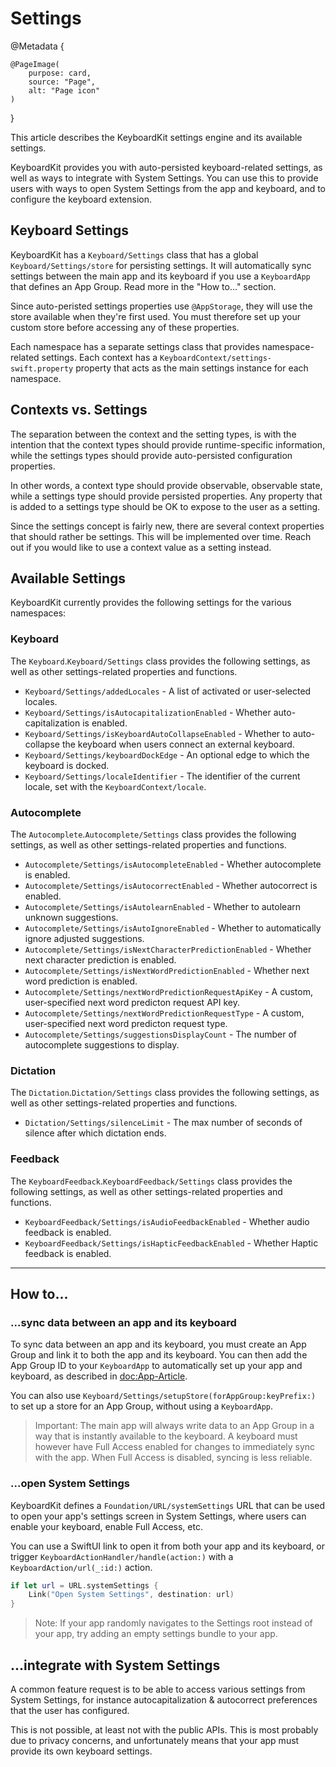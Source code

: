 # Settings

@Metadata {

    @PageImage(
        purpose: card,
        source: "Page",
        alt: "Page icon"
    )
}

This article describes the KeyboardKit settings engine and its available settings.

KeyboardKit provides you with auto-persisted keyboard-related settings, as well as ways to integrate with System Settings. You can use this to provide users with ways to open System Settings from the app and keyboard, and to configure the keyboard extension.



## Keyboard Settings

KeyboardKit has a ``Keyboard/Settings`` class that has a global ``Keyboard/Settings/store`` for persisting settings. It will automatically sync settings between the main app and its keyboard if you use a ``KeyboardApp`` that defines an App Group. Read more in the "How to..." section.

Since auto-peristed settings properties use `@AppStorage`, they will use the store available when they're first used. You must therefore set up your custom store before accessing any of these properties.

Each namespace has a separate settings class that provides namespace-related settings. Each context has a ``KeyboardContext/settings-swift.property`` property that acts as the main settings instance for each namespace.


## Contexts vs. Settings

The separation between the context and the setting types, is with the intention that the context types should provide runtime-specific information, while the settings types should provide auto-persisted configuration properties.

In other words, a context type should provide observable, observable state, while a settings type should provide persisted properties. Any property that is added to a settings type should be OK to expose to the user as a setting.

Since the settings concept is fairly new, there are several context properties that should rather be settings. This will be implemented over time. Reach out if you would like to use a context value as a setting instead.


## Available Settings

KeyboardKit currently provides the following settings for the various namespaces:


### Keyboard

The ``Keyboard``.``Keyboard/Settings`` class provides the following settings, as well as other settings-related properties and functions.

* ``Keyboard/Settings/addedLocales`` - A list of activated or user-selected locales.
* ``Keyboard/Settings/isAutocapitalizationEnabled`` - Whether auto-capitalization is enabled.
* ``Keyboard/Settings/isKeyboardAutoCollapseEnabled`` - Whether to auto-collapse the keyboard when users connect an external keyboard.
* ``Keyboard/Settings/keyboardDockEdge`` - An optional edge to which the keyboard is docked.
* ``Keyboard/Settings/localeIdentifier`` - The identifier of the current locale, set with the ``KeyboardContext/locale``. 

### Autocomplete

The ``Autocomplete``.``Autocomplete/Settings`` class provides the following settings, as well as other settings-related properties and functions.

* ``Autocomplete/Settings/isAutocompleteEnabled`` - Whether autocomplete is enabled. 
* ``Autocomplete/Settings/isAutocorrectEnabled`` - Whether autocorrect is enabled. 
* ``Autocomplete/Settings/isAutolearnEnabled`` - Whether to autolearn unknown suggestions. 
* ``Autocomplete/Settings/isAutoIgnoreEnabled`` - Whether to automatically ignore adjusted suggestions. 
* ``Autocomplete/Settings/isNextCharacterPredictionEnabled`` - Whether next character prediction is enabled. 
* ``Autocomplete/Settings/isNextWordPredictionEnabled`` - Whether next word prediction is enabled. 
* ``Autocomplete/Settings/nextWordPredictionRequestApiKey`` - A custom, user-specified next word predicton request API key. 
* ``Autocomplete/Settings/nextWordPredictionRequestType`` - A custom, user-specified next word predicton request type. 
* ``Autocomplete/Settings/suggestionsDisplayCount`` - The number of autocomplete suggestions to display.

### Dictation

The ``Dictation``.``Dictation/Settings`` class provides the following settings, as well as other settings-related properties and functions.

* ``Dictation/Settings/silenceLimit`` - The max number of seconds of silence after which dictation ends.

### Feedback

The ``KeyboardFeedback``.``KeyboardFeedback/Settings`` class provides the following settings, as well as other settings-related properties and functions.

* ``KeyboardFeedback/Settings/isAudioFeedbackEnabled`` - Whether audio feedback is enabled.
* ``KeyboardFeedback/Settings/isHapticFeedbackEnabled`` - Whether Haptic feedback is enabled. 


---


## How to...


### ...sync data between an app and its keyboard

To sync data between an app and its keyboard, you must create an App Group and link it to both the app and its keyboard. You can then add the App Group ID to your ``KeyboardApp`` to automatically set up your app and keyboard, as described in <doc:App-Article>.

You can also use ``Keyboard/Settings/setupStore(forAppGroup:keyPrefix:)`` to set up a store for an App Group, without using a ``KeyboardApp``.

> Important: The main app will always write data to an App Group in a way that is instantly available to the keyboard. A keyboard must however have Full Access enabled for changes to immediately sync with the app. When Full Access is disabled, syncing is less reliable.



### ...open System Settings

KeyboardKit defines a ``Foundation/URL/systemSettings`` URL that can be used to open your app's settings screen in System Settings, where users can enable your keyboard, enable Full Access, etc. 

You can use a SwiftUI link to open it from both your app and its keyboard, or trigger ``KeyboardActionHandler/handle(action:)`` with a ``KeyboardAction/url(_:id:)`` action.

```swift
if let url = URL.systemSettings {
    Link("Open System Settings", destination: url)
}
```

> Note: If your app randomly navigates to the Settings root instead of your app, try adding an empty settings bundle to your app.



## ...integrate with System Settings

A common feature request is to be able to access various settings from System Settings, for instance autocapitalization & autocorrect preferences that the user has configured.

This is not possible, at least not with the public APIs. This is most probably due to privacy concerns, and unfortunately means that your app must provide its own keyboard settings.
